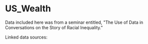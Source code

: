 # US_Wealth

Data included here was from a seminar entitled, "The Use of Data in Conversations on the Story of Racial Inequality." 

Linked data sources:



